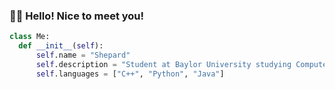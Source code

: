 ### 👋🏻 Hello! Nice to meet you!  
```py
class Me:
  def __init__(self):
      self.name = "Shepard"
      self.description = "Student at Baylor University studying Computer Science, Finance, and Mathematics"
      self.languages = ["C++", "Python", "Java"]
```
